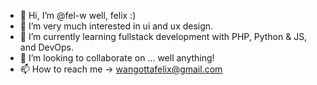 - 👋 Hi, I’m @fel-w well, felix :)
- 👀 I’m very much interested in ui and ux design.
- 🌱 I’m currently learning fullstack development with PHP, Python & JS, and DevOps.
- 💞️ I’m looking to collaborate on ... well anything!
- 📫 How to reach me -> wangottafelix@gmail.com

<!---
fel-w/fel-w is a ✨ special ✨ repository because its `README.md` (this file) appears on your GitHub profile.
You can click the Preview link to take a look at your changes.
--->
